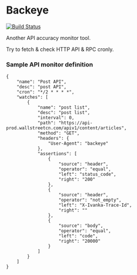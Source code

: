 Backeye
========
[![Build Status](https://travis-ci.org/songrgg/backeye.png?branch=master)](https://travis-ci.org/songrgg/backeye)

Another API accuracy monitor tool.

Try to fetch & check HTTP API & RPC cronly.

### Sample API monitor definition

    {
        "name": "Post API",
        "desc": "post API",
        "cron": "*/2 * * * *",
        "watches": [
            {
                "name": "post list",
                "desc": "post list",
                "interval": 0,
                "path": "https://api-prod.wallstreetcn.com/apiv1/content/articles",
                "method": "GET",
                "headers": {
                    "User-Agent": "backeye"
                },
                "assertions": [
                    {
                        "source": "header",
                        "operator": "equal",
                        "left": "status_code",
                        "right": "200"
                    },
                    {
                        "source": "header",
                        "operator": "not_empty",
                        "left": "X-Ivanka-Trace-Id",
                        "right": ""
                    },
                    {
                        "source": "body",
                        "operator": "equal",
                        "left": "code",
                        "right": "20000"
                    }
                ]
            }
        ]
    }

